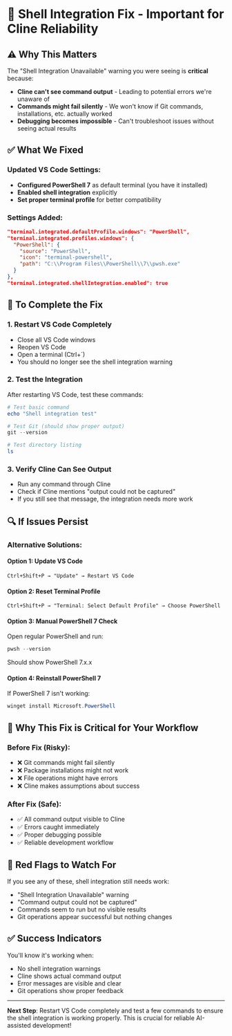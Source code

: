 # 🔧 Shell Integration Fix - Important for Cline Reliability

## ⚠️ Why This Matters

The "Shell Integration Unavailable" warning you were seeing is **critical** because:
- **Cline can't see command output** - Leading to potential errors we're unaware of
- **Commands might fail silently** - We won't know if Git commands, installations, etc. actually worked
- **Debugging becomes impossible** - Can't troubleshoot issues without seeing actual results

## ✅ What We Fixed

### **Updated VS Code Settings:**
- **Configured PowerShell 7** as default terminal (you have it installed)
- **Enabled shell integration** explicitly
- **Set proper terminal profile** for better compatibility

### **Settings Added:**
```json
"terminal.integrated.defaultProfile.windows": "PowerShell",
"terminal.integrated.profiles.windows": {
  "PowerShell": {
    "source": "PowerShell",
    "icon": "terminal-powershell",
    "path": "C:\\Program Files\\PowerShell\\7\\pwsh.exe"
  }
},
"terminal.integrated.shellIntegration.enabled": true
```

## 🚀 To Complete the Fix

### **1. Restart VS Code Completely**
- Close all VS Code windows
- Reopen VS Code
- Open a terminal (Ctrl+`)
- You should no longer see the shell integration warning

### **2. Test the Integration**
After restarting VS Code, test these commands:
```powershell
# Test basic command
echo "Shell integration test"

# Test Git (should show proper output)
git --version

# Test directory listing
ls
```

### **3. Verify Cline Can See Output**
- Run any command through Cline
- Check if Cline mentions "output could not be captured"
- If you still see that message, the integration needs more work

## 🔍 If Issues Persist

### **Alternative Solutions:**

#### **Option 1: Update VS Code**
```
Ctrl+Shift+P → "Update" → Restart VS Code
```

#### **Option 2: Reset Terminal Profile**
```
Ctrl+Shift+P → "Terminal: Select Default Profile" → Choose PowerShell
```

#### **Option 3: Manual PowerShell 7 Check**
Open regular PowerShell and run:
```powershell
pwsh --version
```
Should show PowerShell 7.x.x

#### **Option 4: Reinstall PowerShell 7**
If PowerShell 7 isn't working:
```powershell
winget install Microsoft.PowerShell
```

## 🎯 Why This Fix is Critical for Your Workflow

### **Before Fix (Risky):**
- ❌ Git commands might fail silently
- ❌ Package installations might not work
- ❌ File operations might have errors
- ❌ Cline makes assumptions about success

### **After Fix (Safe):**
- ✅ All command output visible to Cline
- ✅ Errors caught immediately
- ✅ Proper debugging possible
- ✅ Reliable development workflow

## 🚨 Red Flags to Watch For

If you see any of these, shell integration still needs work:
- "Shell Integration Unavailable" warning
- "Command output could not be captured"
- Commands seem to run but no visible results
- Git operations appear successful but nothing changes

## ✅ Success Indicators

You'll know it's working when:
- No shell integration warnings
- Cline shows actual command output
- Error messages are visible and clear
- Git operations show proper feedback

---

**Next Step**: Restart VS Code completely and test a few commands to ensure the shell integration is working properly. This is crucial for reliable AI-assisted development!
